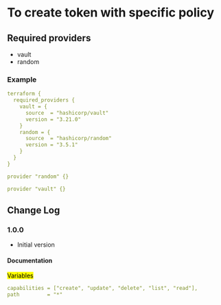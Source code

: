 # To create token with specific policy

## Required providers

- vault
- random

### Example 

```yaml
terraform {
  required_providers {
    vault = {
      source  = "hashicorp/vault"
      version = "3.21.0"
    }
    random = {
      source  = "hashicorp/random"
      version = "3.5.1"
    }
  }
}

provider "random" {}

provider "vault" {}
```

## Change Log

### 1.0.0
- Initial version

#### Documentation

<mark>Variables</mark>

```yaml
capabilities = ["create", "update", "delete", "list", "read"],
path         = "*"
```